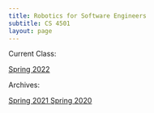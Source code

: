 ```yaml
---
title: Robotics for Software Engineers 
subtitle: CS 4501
layout: page
---
```


Current Class:

<a class="button is-large is-fullwidth is-info is-rounded" href="https://less-lab-uva.github.io/CS4501-Spring2022">
    Spring 2022
</a>

Archives:

<a class="button is-large is-fullwidth is-info is-rounded" href="https://less-lab-uva.github.io/CS4501-Spring2021">
    Spring 2021
</a>

<a class="button is-large is-fullwidth is-info is-rounded" href="https://sites.google.com/view/rsecs4501-spring2020/home">
    Spring 2020
</a>



